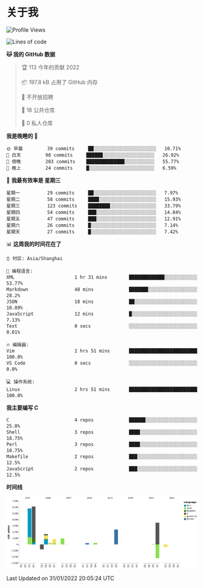 # 关于我

<!--START_SECTION:waka-->
![Profile Views](http://img.shields.io/badge/%E4%B8%AA%E4%BA%BA%E5%B0%81%E9%9D%A2%E8%A7%82%E7%9C%8B%E6%AC%A1%E6%95%B0-6-blue)

![Lines of code](https://img.shields.io/badge/%E4%BB%8E%E3%80%8C%E4%BD%A0%E5%A5%BD%E4%B8%96%E7%95%8C%E3%80%8D%E6%88%91%E5%B7%B2%E7%BB%8F%E5%86%99%E4%BA%86-19%20Thousand%20%E8%A1%8C%E4%BB%A3%E7%A0%81-blue)

**🐱 我的 GitHub 数据** 

> 🏆 113 今年的贡献 2022
 > 
> 📦 197.8 kB 占用了 GitHub 内存 
 > 
> 🚫 不开放招聘
 > 
> 📜 18 公共仓库 
 > 
> 🔑 0 私人仓库  
 > 
**我是晚睡的 🦉** 

```text
🌞 早晨         39 commits     ██░░░░░░░░░░░░░░░░░░░░░░░   10.71% 
🌆 白天         98 commits     ██████░░░░░░░░░░░░░░░░░░░   26.92% 
🌃 傍晚         203 commits    ██████████████░░░░░░░░░░░   55.77% 
🌙 晚上         24 commits     █░░░░░░░░░░░░░░░░░░░░░░░░   6.59%

```
📅 **我最有效率是 星期三** 

```text
星期一          29 commits     ██░░░░░░░░░░░░░░░░░░░░░░░   7.97% 
星期二          58 commits     ████░░░░░░░░░░░░░░░░░░░░░   15.93% 
星期三          123 commits    ████████░░░░░░░░░░░░░░░░░   33.79% 
星期四          54 commits     ███░░░░░░░░░░░░░░░░░░░░░░   14.84% 
星期五          47 commits     ███░░░░░░░░░░░░░░░░░░░░░░   12.91% 
星期六          26 commits     █░░░░░░░░░░░░░░░░░░░░░░░░   7.14% 
星期天          27 commits     █░░░░░░░░░░░░░░░░░░░░░░░░   7.42%

```


📊 **这周我的时间花在了** 

```text
⌚︎ 时区: Asia/Shanghai

💬 编程语言: 
XML                      1 hr 31 mins        █████████████░░░░░░░░░░░░   53.77% 
Markdown                 48 mins             ███████░░░░░░░░░░░░░░░░░░   28.2% 
JSON                     18 mins             ██░░░░░░░░░░░░░░░░░░░░░░░   10.89% 
JavaScript               12 mins             █░░░░░░░░░░░░░░░░░░░░░░░░   7.13% 
Text                     0 secs              ░░░░░░░░░░░░░░░░░░░░░░░░░   0.01%

🔥 编辑器: 
Vim                      2 hrs 51 mins       █████████████████████████   100.0% 
VS Code                  0 secs              ░░░░░░░░░░░░░░░░░░░░░░░░░   0.0%

💻 操作系统: 
Linux                    2 hrs 51 mins       █████████████████████████   100.0%

```

**我主要编写 C** 

```text
C                        4 repos             ██████░░░░░░░░░░░░░░░░░░░   25.0% 
Shell                    3 repos             ████░░░░░░░░░░░░░░░░░░░░░   18.75% 
Perl                     3 repos             ████░░░░░░░░░░░░░░░░░░░░░   18.75% 
Makefile                 2 repos             ███░░░░░░░░░░░░░░░░░░░░░░   12.5% 
JavaScript               2 repos             ███░░░░░░░░░░░░░░░░░░░░░░   12.5%

```


**时间线**

![Chart not found](https://raw.githubusercontent.com/Arondight/Arondight/master/charts/bar_graph.png) 


 Last Updated on 31/01/2022 20:05:24 UTC
<!--END_SECTION:waka-->
